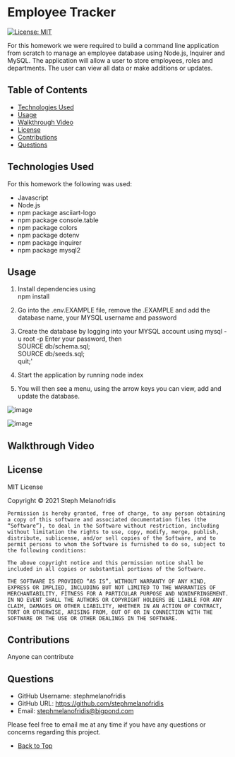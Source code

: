 # Employee Tracker
[![License: MIT](https://img.shields.io/badge/License-MIT-yellow.svg)](https://opensource.org/licenses/MIT)

For this homework we were required to build a command line application from scratch to manage an employee database using Node.js, Inquirer and MySQL. The application will allow a user to store employees, roles and departments. The user can view all data or make additions or updates. 
## Table of Contents
- [Technologies Used](#technologies-used)
- [Usage](#usage)
- [Walkthrough Video](#walkthrough-video)
- [License](#license)
- [Contributions](#contributions)
- [Questions](#questions)

## Technologies Used
For this homework the following was used:
* Javascript
* Node.js
* npm package asciiart-logo
* npm package console.table
* npm package colors 
* npm package dotenv
* npm package inquirer
* npm package mysql2

## Usage 

1. Install dependencies using     
     npm install

2. Go into the .env.EXAMPLE file, remove the .EXAMPLE and add the database name, your MYSQL username and password

3. Create the database by logging into your MYSQL account using 
    mysql -u root -p
Enter your password, then  
    SOURCE db/schema.sql;  
    SOURCE db/seeds.sql;  
    quit;'

4. Start the application by running 
    node index

6. You will then see a menu, using the arrow keys you can view, add and update the database.

![image](https://user-images.githubusercontent.com/82196946/134287564-fedfd9f1-5d9e-48bb-b816-c9e54e5ffad2.png)

![image](https://user-images.githubusercontent.com/82196946/134287677-aaab525a-4981-4a96-8fe2-e94acba3e999.png)

## Walkthrough Video



## License

MIT License

Copyright © 2021 Steph Melanofridis
                
    Permission is hereby granted, free of charge, to any person obtaining a copy of this software and associated documentation files (the “Software”), to deal in the Software without restriction, including without limitation the rights to use, copy, modify, merge, publish, distribute, sublicense, and/or sell copies of the Software, and to permit persons to whom the Software is furnished to do so, subject to the following conditions:
                
    The above copyright notice and this permission notice shall be included in all copies or substantial portions of the Software.
                
    THE SOFTWARE IS PROVIDED “AS IS”, WITHOUT WARRANTY OF ANY KIND, EXPRESS OR IMPLIED, INCLUDING BUT NOT LIMITED TO THE WARRANTIES OF MERCHANTABILITY, FITNESS FOR A PARTICULAR PURPOSE AND NONINFRINGEMENT. IN NO EVENT SHALL THE AUTHORS OR COPYRIGHT HOLDERS BE LIABLE FOR ANY CLAIM, DAMAGES OR OTHER LIABILITY, WHETHER IN AN ACTION OF CONTRACT, TORT OR OTHERWISE, ARISING FROM, OUT OF OR IN CONNECTION WITH THE SOFTWARE OR THE USE OR OTHER DEALINGS IN THE SOFTWARE.

## Contributions

Anyone can contribute

## Questions

* GitHub Username: stephmelanofridis
* GitHub URL: https://github.com/stephmelanofridis
* Email: stephmelanofridis@bigpond.com
    
Please feel free to email me at any time if you have any questions or concerns regarding this project.

- [Back to Top](#table-of-contents) 
    